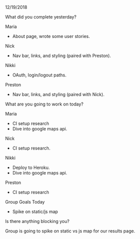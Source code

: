 12/19/2018

What did you complete yesterday?

Maria 
  - About page, wrote some user stories.
  
Nick 
  - Nav bar, links, and styling (paired with Preston).
  
Nikki 
  - OAuth, login/logout paths.
  
Preston
  - Nav bar, links, and styling (paired with Nick).

What are you going to work on today?

Maria 
  - CI setup research
  - Dive into google maps api.
  
Nick 
  - CI setup research.
  
Nikki 
  - Deploy to Heroku.  
  - Dive into google maps api.
  
Preston 
  - CI setup research

Group Goals Today 
- Spike on static/js map

Is there anything blocking you?

Group is going to spike on static vs js map for our results page.  


